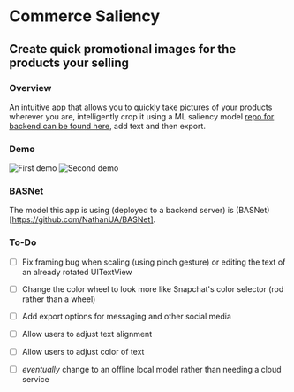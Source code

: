 # Commerce Saliency
## Create quick promotional images for the products your selling

### Overview
An intuitive app that allows you to quickly take pictures of your products wherever you are, intelligently crop it using a ML saliency model [repo for backend can be found here](https://github.com/ibruthecreator/saliency-backend), add text and then export.

### Demo
![First demo](demo/demo1.gif "First Demo")
![Second demo](demo/demo2.gif "Second Demo")

### BASNet
The model this app is using (deployed to a backend server) is (BASNet)[https://github.com/NathanUA/BASNet]. 

### To-Do
- [ ] Fix framing bug when scaling (using pinch gesture) or editing the text of an already rotated UITextView
- [ ] Change the color wheel to look more like Snapchat's color selector (rod rather than a wheel)
- [ ] Add export options for messaging and other social media
- [ ] Allow users to adjust text alignment
- [ ] Allow users to adjust color of text
- [ ] *eventually* change to an offline local model rather than needing a cloud service 

